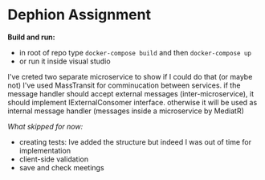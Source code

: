 # Dephion Assignment

**Build and run:**

 - in root of repo type `docker-compose build` and then  `docker-compose up`
 - or run it inside visual studio



 I've creted two separate microservice to show if I could do that (or maybe not)
 I've used MassTransit for comminucation between services. if the message handler should accept external messages (inter-microservice), it should implement IExternalConsomer interface. otherwise it will be used as internal message handler (messages inside a microservice by MediatR)

 *What skipped for now:*

 - creating tests: Ive added the structure but indeed I was out of time for implementation
 - client-side validation
 - save and check meetings


